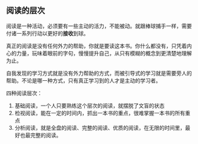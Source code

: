 ## 阅读的层次

阅读是一种活动，必须要有一些主动的活力，不能被动。就跟棒球捕手一样，需要付诸一系列行动以更好的**接收**到球。

真正的阅读是没有任何外力的帮助，你就是要读这本书。你什么都没有，只凭着内心的力量，玩味着眼前的字句，慢慢提升自己，从只有模糊的概念到更清楚地理解为止。

自我发现的学习方式就是没有外力帮助的方式，而被引导式的学习就是需要旁人的帮助。不论是哪一种方式，只有真正学习到的人才是主动的学习者。

四种阅读层次：
1. 基础阅读，一个人只要熟练这个层次的阅读，就摆脱了文盲的状态
2. 检视阅读，能在一定的时间内，抓出一本书的重点，很难掌握一本书的所有重点
3. 分析阅读，就是全盘的阅读、完整的阅读、优质的阅读，在无限的时间里，最好也最完整的阅读。